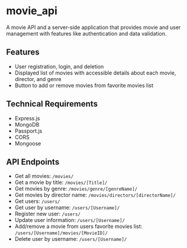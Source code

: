 # movie_api
A movie API and a server-side application that provides movie and user management with features like authentication and data validation.

## Features
- User registration, login, and deletion
- Displayed list of movies with accessible details about each movie, director, and genre
- Button to add or remove movies from favorite movies list

## Technical Requirements
- Express.js
- MongoDB
- Passport.js
- CORS
- Mongoose

## API Endpoints
- Get all movies: `/movies/`
- Get a movie by title: `/movies/[Title]/`
- Get movies by genre: `/movies/genre/[genreName]/`
- Get movies by director name: `/movies/directors/[directorName]/`
- Get users: `/users/`
- Get user by username: `/users/[Username]/`
- Register new user: `/users/`
- Update user information: `/users/[Username]/`
- Add/remove a movie from users favorite movies list: `/users/[Username]/movies/[MovieID]/`
- Delete user by username: `/users/[Username]/`
